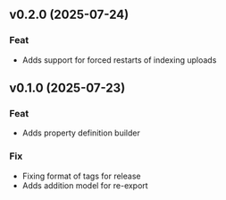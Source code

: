 ## v0.2.0 (2025-07-24)

### Feat

- Adds support for forced restarts of indexing uploads

## v0.1.0 (2025-07-23)

### Feat

- Adds property definition builder

### Fix

- Fixing format of tags for release
- Adds addition model for re-export
